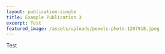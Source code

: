 ```yaml
---
layout: publication-single
title: Example Publication 3
excerpt: Test
featured_image: /assets/uploads/pexels-photo-1207918.jpeg
---
```

Test